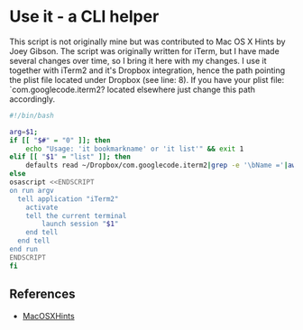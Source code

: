 # Use it - a CLI helper

This script is not originally mine but was contributed to Mac OS X Hints by Joey Gibson. The script
was originally written for iTerm, but I have made several changes over time, so I bring it here
with my changes. I use it together with iTerm2 and it's Dropbox integration, hence the path
pointing the plist file located under Dropbox (see line: 8). If you have your plist file:
`com.googlecode.iterm2? located elsewhere just change this path accordingly.

```bash
#!/bin/bash

arg=$1;
if [[ "$#" = "0" ]]; then
    echo "Usage: 'it bookmarkname' or 'it list'" && exit 1
elif [[ "$1" = "list" ]]; then
    defaults read ~/Dropbox/com.googlecode.iterm2|grep -e '\bName ='|awk '{$1="";$2=""; print $0}'|tr -d ';'
else
osascript <<ENDSCRIPT
on run argv
  tell application "iTerm2"
    activate
    tell the current terminal
        launch session "$1"
    end tell
  end tell
end run
ENDSCRIPT
fi
```

## References

- [MacOSXHints](http://www.macosxhints.com/article.php?story=20070409141256538)
